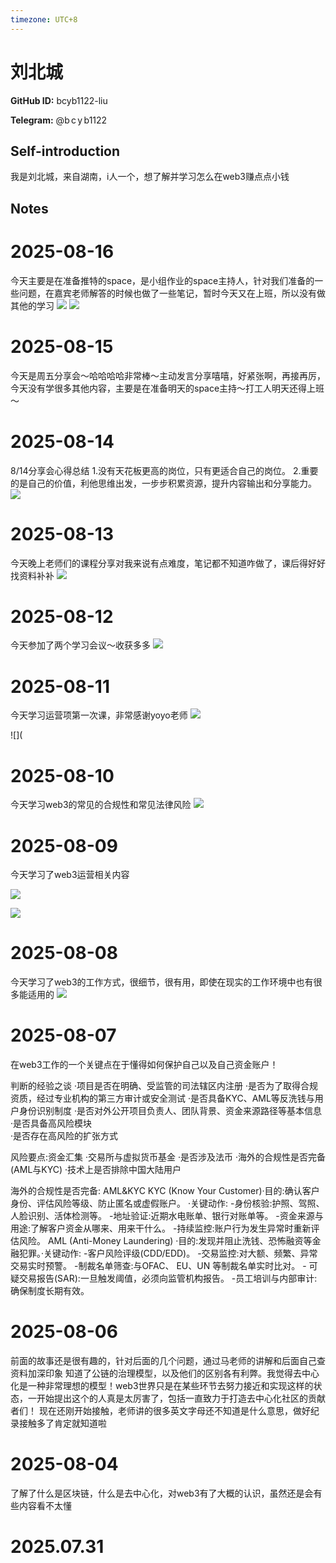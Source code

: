 ```yaml
---
timezone: UTC+8
---
```


# 刘北城

**GitHub ID:** bcyb1122-liu

**Telegram:** @b c y b1122

## Self-introduction

我是刘北城，来自湖南，i人一个，想了解并学习怎么在web3赚点点小钱

## Notes

<!-- Content_START -->
# 2025-08-16

今天主要是在准备推特的space，是小组作业的space主持人，针对我们准备的一些问题，在嘉宾老师解答的时候也做了一些笔记，暂时今天又在上班，所以没有做其他的学习
![](https://github-production-user-asset-6210df.s3.amazonaws.com/223859131/478689515-4b2d55ba-a7b7-41d9-ba14-3bfb6c3eb37f.jpeg?X-Amz-Algorithm=AWS4-HMAC-SHA256&X-Amz-Credential=AKIAVCODYLSA53PQK4ZA%2F20250816%2Fus-east-1%2Fs3%2Faws4_request&X-Amz-Date=20250816T155712Z&X-Amz-Expires=300&X-Amz-Signature=837b830e195854fdcbdeaf1c8450306dd5001bd9fedc0a3a475b60c933a4ac15&X-Amz-SignedHeaders=host)
![](https://github-production-user-asset-6210df.s3.amazonaws.com/223859131/478689516-bb52e7dc-e90b-4c5b-bce5-189e4035d9bc.jpeg?X-Amz-Algorithm=AWS4-HMAC-SHA256&X-Amz-Credential=AKIAVCODYLSA53PQK4ZA%2F20250816%2Fus-east-1%2Fs3%2Faws4_request&X-Amz-Date=20250816T155828Z&X-Amz-Expires=300&X-Amz-Signature=2ecb62f847d924ac2def6b18a4efcd0ba33cfb80572961cdaf973560e6200888&X-Amz-SignedHeaders=host)

# 2025-08-15

今天是周五分享会～哈哈哈哈非常棒～主动发言分享嘻嘻，好紧张啊，再接再厉，今天没有学很多其他内容，主要是在准备明天的space主持～打工人明天还得上班～

# 2025-08-14

8/14分享会心得总结
1.没有天花板更高的岗位，只有更适合自己的岗位。
2.重要的是自己的价值，利他思维出发，一步步积累资源，提升内容输出和分享能力。
![](https://github-production-user-asset-6210df.s3.amazonaws.com/223859131/478047693-642de874-2208-41ea-932b-cc6c2a6aa235.jpeg?X-Amz-Algorithm=AWS4-HMAC-SHA256&X-Amz-Credential=AKIAVCODYLSA53PQK4ZA%2F20250814%2Fus-east-1%2Fs3%2Faws4_request&X-Amz-Date=20250814T140721Z&X-Amz-Expires=300&X-Amz-Signature=82b31bba722259e0a9aecaa45fd5d594289a1bf06e849a09116427107f063964&X-Amz-SignedHeaders=host)

# 2025-08-13

今天晚上老师们的课程分享对我来说有点难度，笔记都不知道咋做了，课后得好好找资料补补
![](https://github-production-user-asset-6210df.s3.amazonaws.com/223859131/477618439-771f38ce-dfbc-4ec6-ac67-85bca1111d17.jpeg?X-Amz-Algorithm=AWS4-HMAC-SHA256&X-Amz-Credential=AKIAVCODYLSA53PQK4ZA%2F20250813%2Fus-east-1%2Fs3%2Faws4_request&X-Amz-Date=20250813T151536Z&X-Amz-Expires=300&X-Amz-Signature=e1941120966c800ffdd34c241c21b8754ebb67f8ad536ebae1c7359b62193534&X-Amz-SignedHeaders=host)

# 2025-08-12

今天参加了两个学习会议～收获多多
![](https://github-production-user-asset-6210df.s3.amazonaws.com/223859131/477130748-81a27950-1127-44a5-9203-0102eb1d7115.jpeg?X-Amz-Algorithm=AWS4-HMAC-SHA256&X-Amz-Credential=AKIAVCODYLSA53PQK4ZA%2F20250812%2Fus-east-1%2Fs3%2Faws4_request&X-Amz-Date=20250812T151223Z&X-Amz-Expires=300&X-Amz-Signature=fa5a6109bc4e143ee7cf856b50b0cabad3ab3d17be1c7c3bf53bb8cd1ba6b075&X-Amz-SignedHeaders=host)

# 2025-08-11

今天学习运营项第一次课，非常感谢yoyo老师
![](https://github-production-user-asset-6210df.s3.amazonaws.com/223859131/476612070-3c7fa788-2b4b-41ba-9164-b4f018085285.jpeg?X-Amz-Algorithm=AWS4-HMAC-SHA256&X-Amz-Credential=AKIAVCODYLSA53PQK4ZA%2F20250811%2Fus-east-1%2Fs3%2Faws4_request&X-Amz-Date=20250811T143224Z&X-Amz-Expires=300&X-Amz-Signature=ba8c922162a2a1379023c910bac52543c09198ee94ed2fb67056fcc9a119897d&X-Amz-SignedHeaders=host)

![](

# 2025-08-10

今天学习web3的常见的合规性和常见法律风险
![](https://github-production-user-asset-6210df.s3.amazonaws.com/223859131/476357902-6fcf4f9a-1b58-4ad4-8249-da30724b6a58.jpeg?X-Amz-Algorithm=AWS4-HMAC-SHA256&X-Amz-Credential=AKIAVCODYLSA53PQK4ZA%2F20250810%2Fus-east-1%2Fs3%2Faws4_request&X-Amz-Date=20250810T133142Z&X-Amz-Expires=300&X-Amz-Signature=e0a43803b9605e3796f385adb60e5978a0c34cda12116cc09fd4dd1ec22f1928&X-Amz-SignedHeaders=host)

# 2025-08-09

今天学习了web3运营相关内容

![](https://github-production-user-asset-6210df.s3.amazonaws.com/223859131/476290724-c9f7cedd-e26f-4c65-ab00-562cabeb4263.jpeg?X-Amz-Algorithm=AWS4-HMAC-SHA256&X-Amz-Credential=AKIAVCODYLSA53PQK4ZA%2F20250809%2Fus-east-1%2Fs3%2Faws4_request&X-Amz-Date=20250809T150508Z&X-Amz-Expires=300&X-Amz-Signature=86bdd978f2a9c527aade2d6f1a1c3d5ea62fa7d93ad41ffcb352c4cc266ceb0d&X-Amz-SignedHeaders=host)

![](https://github-production-user-asset-6210df.s3.amazonaws.com/223859131/476290919-3ceb5234-5b88-4cf7-8d9c-81b3ca17996b.jpeg?X-Amz-Algorithm=AWS4-HMAC-SHA256&X-Amz-Credential=AKIAVCODYLSA53PQK4ZA%2F20250809%2Fus-east-1%2Fs3%2Faws4_request&X-Amz-Date=20250809T150758Z&X-Amz-Expires=300&X-Amz-Signature=411adaae1c7704779d31259bbcae1d07eb3ca5ddf322793f74e2d7eac87f9f15&X-Amz-SignedHeaders=host)

# 2025-08-08

今天学习了web3的工作方式，很细节，很有用，即使在现实的工作环境中也有很多能适用的
![](https://github-production-user-asset-6210df.s3.amazonaws.com/223859131/476092175-4a8f7667-8597-45b7-8e69-c4476a08c72c.jpeg?X-Amz-Algorithm=AWS4-HMAC-SHA256&X-Amz-Credential=AKIAVCODYLSA53PQK4ZA%2F20250808%2Fus-east-1%2Fs3%2Faws4_request&X-Amz-Date=20250808T154050Z&X-Amz-Expires=300&X-Amz-Signature=4fead59677d6e3bdaf6682cdd3df12f2d5af56cb8b55c790c546721f9b5fe719&X-Amz-SignedHeaders=host)

# 2025-08-07

在web3工作的一个关键点在于懂得如何保护自己以及自己资金账户！

判断的经验之谈
·项目是否在明确、受监管的司法辖区内注册
·是否为了取得合规资质，经过专业机构的第三方审计或安全测试
·是否具备KYC、AML等反洗钱与用户身份识别制度
·是否对外公开项目负责人、团队背景、资金来源路径等基本信息
·是否具备高风险模块	
·是否存在高风险的扩张方式

风险要点:资金汇集
·交易所与虚拟货币基金
·是否涉及法币
·海外的合规性是否完备(AML与KYC)
·技术上是否排除中国大陆用户

海外的合规性是否完备: AML&KYC
KYC (Know Your Customer)·目的:确认客户身份、评估风险等级、防止匿名或虚假账户。
·关键动作:
-身份核验:护照、驾照、人脸识别、活体检测等。
-地址验证:近期水电账单、银行对账单等。
-资金来源与用途:了解客户资金从哪来、用来干什么。
-持续监控:账户行为发生异常时重新评估风险。
AML (Anti-Money Laundering)
·目的:发现并阻止洗钱、恐怖融资等金融犯罪。·关键动作:
-客户风险评级(CDD/EDD)。 -交易监控:对大额、频繁、异常交易实时预警。
-制裁名单筛查:与OFAC、 EU、UN 等制裁名单实时比对。 - 可疑交易报告(SAR):一旦触发阈值，必须向监管机构报告。
-员工培训与内部审计:确保制度长期有效。

# 2025-08-06

前面的故事还是很有趣的，针对后面的几个问题，通过马老师的讲解和后面自己查资料加深印象 知道了公链的治理模型，以及他们的区别各有利弊。我觉得去中心化是一种非常理想的模型！web3世界只是在某些环节去努力接近和实现这样的状态，一开始提出这个的人真是太厉害了，包括一直致力于打造去中心化社区的贡献者们！
现在还刚开始接触，老师讲的很多英文字母还不知道是什么意思，做好纪录接触多了肯定就知道啦

# 2025-08-04

了解了什么是区块链，什么是去中心化，对web3有了大概的认识，虽然还是会有些内容看不太懂


# 2025.07.31


<!-- Content_END -->
